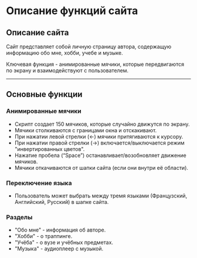 # Описание функций сайта

## Описание сайта
Сайт представляет собой личную страницу автора, содержащую информацию обо мне, хобби, учебе и музыке.

Ключевая функция - анимированные мячики, которые передвигаются по экрану и взаимодействуют с пользователем.

---

## Основные функции

### Анимированные мячики
- Скрипт создает 150 мячиков, которые случайно движутся по экрану.
- Мячики столкиваются с границами окна и отскакивают.
- При нажатии левой стрелки (←) мячики притягиваются к курсору.
- При нажатии правой стрелки (→) включается/выключается режим "инвертированных цветов".
- Нажатие пробела (“Space”) останавливает/возобновляет движение мячиков.
- Мячики откачиваются от шапки сайта (если они внутри её области).

### Переключение языка
- Пользователь может выбрать между тремя языками (Французский, Английский, Русский) в шапке сайта.

### Разделы
- "Обо мне" - информация об авторе.
- "Хобби" - о траппинге.
- "Учёба" - о вузе и учёбных предметах.
- "Музыка" - аудиоплеер с музыкой.

